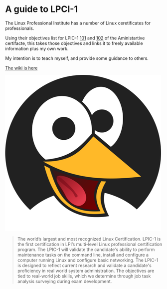 # A guide to LPCI-1

The Linux Professional Institute has a number of Linux ceretificates for professionals.

Using their objectives list for LPIC-1 [101](http://www.lpi.org/our-certifications/exam-101-objectives) and [102](http://www.lpi.org/our-certifications/exam-102-objectives) of the Aministartive certifacte, this takes those objectives and links it to freely available information plus my own work.

My intention is to teach myself, and provide some guidance to others.

[The wiki is here](https://github.com/appijumbo/Linux-LPCI-1/wiki)

<img src='/penguin.svg' width='500'>

> The world’s largest and most recognized Linux Certification. LPIC-1 is the first certification in LPI’s multi-level Linux professional certification program. The LPIC-1 will validate the candidate's ability to perform maintenance tasks on the command line, install and configure a computer running Linux and configure basic networking. The LPIC-1 is designed to reflect current research and validate a candidate's proficiency in real world system administration. The objectives are tied to real-world job skills, which we determine through job task analysis surveying during exam development.
